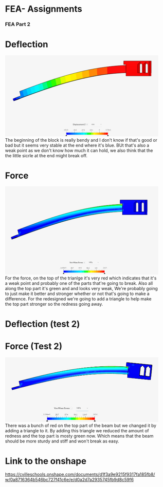 # FEA- Assignments 

### FEA Part 2
# Deflection
![Displace](images/Displace.png)
The beginning of the block is really bendy and I don't know if that's good or bad but it seems very stable at the end where it's blue. BUt that's also a weak point as we don't know how much it can hold, we also think that the the little sicrle at the end might break off.
# Force
![force](images/force.png)
For the force, on the top of the trianlge it's very red which indicates that it's a weak point and probably one of the parts that're going to break. Also all along the top part it's green and and looks very weak, We're probably going to just make it better and stronger whether or not that's going to make a difference. For the redesigned we're going to add a triangle to help make the top part stronger so the redness going away.
# Deflection (test 2)

# Force (Test 2)
![force2](images/force2.png)
There was a bunch of red on the top part of the beam but we changed it by adding a triangle to it. By adding this triangle we reduced the amount of redness and the top part is mosty green now. Which means that the beam should be more sturdy and stiff and won't break as easy.

# Link to the onshape
https://cvilleschools.onshape.com/documents/d1f3a9e9215f9317fa185fb8/w/0a8716364b546bc727f41c6e/e/d0a2d7a2935745fb9d8c59f6
